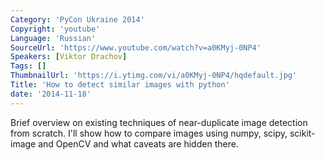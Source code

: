 ```yaml
---
Category: 'PyCon Ukraine 2014'
Copyright: 'youtube'
Language: 'Russian'
SourceUrl: 'https://www.youtube.com/watch?v=a0KMyj-0NP4'
Speakers: [Viktor Drachov]
Tags: []
ThumbnailUrl: 'https://i.ytimg.com/vi/a0KMyj-0NP4/hqdefault.jpg'
Title: 'How to detect similar images with python'
date: '2014-11-18'
---
```

Brief overview on existing techniques of near-duplicate image detection from scratch. I'll show how to compare images using numpy, scipy, scikit-image and OpenCV and what caveats are hidden there.